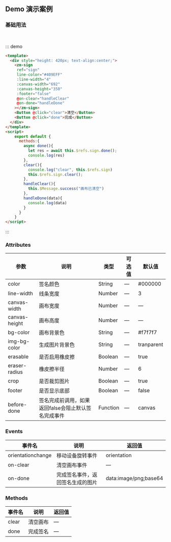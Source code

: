 ## Demo 演示案例

### 基础用法

<br />

::: demo
```html
<template>
  <div style="height: 420px; text-align:center;">
    <zm-sign
     ref="sign"
     line-color="#409EFF"
     :line-width="4"
     :canvas-width="692"
     :canvas-height="350"
     :footer="false"
     @on-clear="handleClear"
     @on-done="handleDone"
    ></zm-sign>
    <Button @click="clear">清空</Button>
    <Button @click="done">完成</Button>
  </div>
</template>
<script>
    export default {
      methods:{
        async done(){
          let res = await this.$refs.sign.done();
          console.log(res)
        },
        clear(){
          console.log("clear", this.$refs.sign)
          this.$refs.sign.clear();
        },
        handleClear(){
          this.$Message.success("画布已清空")
        },
        handleDone(data){
          console.log(data)
        }
      }  
    }
</script>
```
:::

### Attributes

| 参数      | 说明    | 类型      | 可选值       | 默认值   |
|---------- |-------- |---------- |-------------  |-------- |
| color     | 签名颜色   | String  |  —   |   #000000   |
| line-width    | 线条宽度   | Number  |  —   |  3  |
| canvas-width    | 画布宽度   | Number  |  —   |  —  |
| canvas-height   | 画布高度   | Number  |  —   |  —  |
| bg-color    | 画布背景色   | String  |  —   |  #f7f7f7  |
| img-bg-color    | 生成图片背景色   | String  |  —   |  tranparent  |
| erasable    | 是否启用橡皮擦   | Boolean  |  —   |  true  |
| eraser-radius    | 橡皮擦半径   | Number  |  —   |  6  |
| crop    | 是否裁剪图片   | Boolean  |  —   |  true  |
| footer    | 是否显示底部   | Boolean  |  —   |  false  |
| before-done    | 签名完成前调用，如果返回false会阻止默认签名完成事件   | Function  |  —   |  canvas  |

### Events

| 事件名      | 说明    | 返回值      |
|---------- |-------- |---------- |
| orientationchange | 移动设备旋转事件 | orientation  |
| on-clear | 清空画布事件  |  —   |
| on-done | 完成签名事件，返回签名生成的图片 | data:image/png;base64  |

### Methods

| 事件名      | 说明    | 返回值      |
|---------- |-------- |---------- |
| clear | 清空画布  |  —   |
| done | 完成签名 |  —   |
